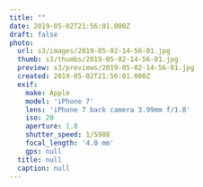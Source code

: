 ```yaml
---
title: ""
date: 2019-05-02T21:56:01.000Z
draft: false
photo:
  url: s3/images/2019-05-02-14-56-01.jpg
  thumb: s3/thumbs/2019-05-02-14-56-01.jpg
  preview: s3/previews/2019-05-02-14-56-01.jpg
  created: 2019-05-02T21:56:01.000Z
  exif:
    make: Apple
    model: 'iPhone 7'
    lens: 'iPhone 7 back camera 3.99mm f/1.8'
    iso: 20
    aperture: 1.8
    shutter_speed: 1/5988
    focal_length: '4.0 mm'
    gps: null
  title: null
  caption: null
---
```


